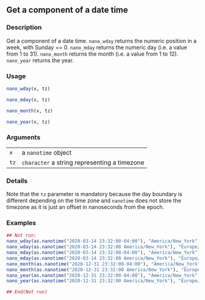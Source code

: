

## Get a component of a date time

### Description

Get a component of a date time. `nano_wday` returns the numeric position
in a week, with Sunday == 0. `nano_mday` returns the numeric day (i.e. a
value from 1 to 31). `nano_month` returns the month (i.e. a value from 1
to 12). `nano_year` returns the year.

### Usage

``` R
nano_wday(x, tz)

nano_mday(x, tz)

nano_month(x, tz)

nano_year(x, tz)
```

### Arguments

|      |                                              |
|------|----------------------------------------------|
| `x`  | a `nanotime` object                          |
| `tz` | `character` a string representing a timezone |

### Details

Note that the `tz` parameter is mandatory because the day boundary is
different depending on the time zone and `nanotime` does not store the
timezone as it is just an offset in nanoseconds from the epoch.

### Examples

``` R
## Not run: 
nano_wday(as.nanotime("2020-03-14 23:32:00-04:00"), "America/New_York")
nano_wday(as.nanotime("2020-03-14 23:32:00 America/New_York"), "Europe/Paris")
nano_mday(as.nanotime("2020-03-14 23:32:00-04:00"), "America/New_York")
nano_mday(as.nanotime("2020-03-14 23:32:00 America/New_York"), "Europe/Paris")
nano_month(as.nanotime("2020-12-31 23:32:00-04:00"), "America/New_York")
nano_month(as.nanotime("2020-12-31 23:32:00 America/New_York"), "Europe/Paris")
nano_year(as.nanotime("2020-12-31 23:32:00-04:00"), "America/New_York")
nano_year(as.nanotime("2020-12-31 23:32:00 America/New_York"), "Europe/Paris")

## End(Not run)
```


